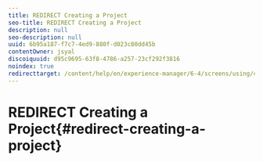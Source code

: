 ```yaml
---
title: REDIRECT Creating a Project
seo-title: REDIRECT Creating a Project
description: null
seo-description: null
uuid: 6b95a187-f7c7-4ed9-880f-d023c80dd45b
contentOwner: jsyal
discoiquuid: d95c9695-63f8-4786-a257-23cf292f3816
noindex: true
redirecttarget: /content/help/en/experience-manager/6-4/screens/using/creating-a-screens-project
---
```


# REDIRECT Creating a Project{#redirect-creating-a-project}

